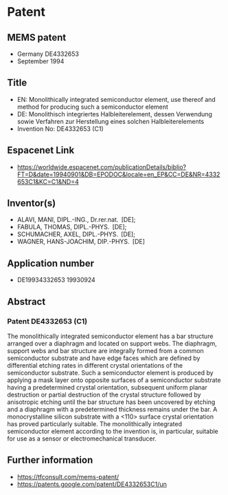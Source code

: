# Patent

## MEMS patent
- Germany DE4332653
- September 1994 

## Title
- EN: Monolithically integrated semiconductor element, use thereof and method for producing such a semiconductor element
- DE: Monolithisch integriertes Halbleiterelement, dessen Verwendung sowie Verfahren zur Herstellung eines solchen Halbleiterelements
- Invention No: DE4332653 (C1)

## Espacenet Link
- https://worldwide.espacenet.com/publicationDetails/biblio?FT=D&date=19940901&DB=EPODOC&locale=en_EP&CC=DE&NR=4332653C1&KC=C1&ND=4

## Inventor(s)	
- ALAVI, MANI, DIPL.-ING., Dr.rer.nat. [DE]; 
- FABULA, THOMAS, DIPL.-PHYS. [DE]; 
- SCHUMACHER, AXEL, DIPL.-PHYS. [DE]; 
- WAGNER, HANS-JOACHIM, DIP.-PHYS. [DE]

## Application number	
- DE19934332653 19930924 

## Abstract 
### Patent DE4332653 (C1)

The monolithically integrated semiconductor element has a bar structure arranged over a diaphragm and located on support webs. The diaphragm, support webs and bar structure are integrally formed from a common semiconductor substrate and have edge faces which are defined by differential etching rates in different crystal orientations of the semiconductor substrate. Such a semiconductor element is produced by applying a mask layer onto opposite surfaces of a semiconductor substrate having a predetermined crystal orientation, subsequent uniform planar destruction or partial destruction of the crystal structure followed by anisotropic etching until the bar structure has been uncovered by etching and a diaphragm with a predetermined thickness remains under the bar. A monocrystalline silicon substrate with a <110> surface crystal orientation has proved particularly suitable. The monolithically integrated semiconductor element according to the invention is, in particular, suitable for use as a sensor or electromechanical transducer.

## Further information
- https://tfconsult.com/mems-patent/
- https://patents.google.com/patent/DE4332653C1/un


